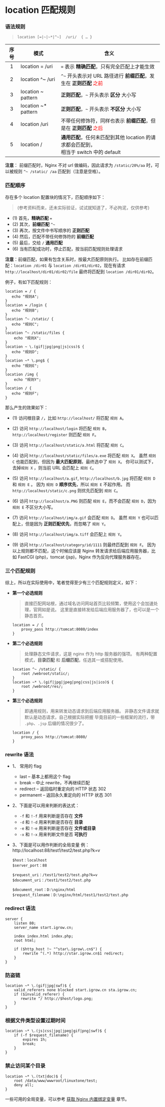 # location 匹配规则

### 语法规则

>```nginx
> location [=|~|~*|^~]  /uri/  { … }
>```

| 序号 | 模式 | 含义 |
|:---:|---|---|
| 1 | location =  /uri| `=` 表示 **精确匹配**，只有完全匹配上才能生效 |
| 2 | location ^~ /uri| `^~` 开头表示对 URL 路径进行 **前缀匹配**，发生在 **正则匹配** <font color=red>之前</font> |
| 3 | location ~ pattern  | **正则匹配**，`~` 开头表示 **区分** 大小写 |
| 3 | location ~* pattern | **正则匹配**，`~` 开头表示 **不区分** 大小写 |
| 4 | location /uri| 不带任何修饰符，同样也表示 **前缀匹配**，但是在 **正则匹配** <font color=red>之后</font> |
| 5 | location /| **通用匹配**，任何未匹配到其他 location 的请求都会匹配到，<br>相当于 switch 中的 default |

**注意**： 前缀匹配时，Nginx 不对 url 做编码，因此请求为 `/static/20%/aa` 时，可以被规则 `^~ /static/ /aa` 匹配到（注意是空格）。

### 匹配顺序

存在多个 location 配置块的情况下，匹配顺序如下：
> (参考资料而来，还未实际验证，试试就知道了，不必拘泥，仅供参考)

- (1) 首先，**精确匹配** `=`
- (2) 其次，**前缀匹配** `^~`
- (3) 再次，按文件中书写顺序的 **正则匹配**
- (4) 然后，匹配不带任何修饰符的 **前缀匹配**
- (5) 最后，交给 `/` **通用匹配**
- (6) 当有匹配成功时，停止匹配，按当前匹配规则处理请求


**注意**：前缀匹配，如果有包含关系时，按最大匹配原则执行。
比如存在前缀匹配：`location /dir01` 与 `location /dir01/dir02`，现在有请求 `http://localhost/dir01/dir02/file` 最终将匹配到 `location /dir01/dir02`。

例子，有如下匹配规则：
```nginx
location = / {
   echo "规则A";
}
location = /login {
   echo "规则B";
}
location ^~ /static/ {
   echo "规则C";
}
location ^~ /static/files {
	echo "规则X";
}
location ~ \.(gif|jpg|png|js|css)$ {
   echo "规则D";
}
location ~* \.png$ {
   echo "规则E";
}
location /img {
	echo "规则Y";
}
location / {
   echo "规则F";
}

```

那么产生的效果如下：

* (1) 访问根目录 `/`，比如 `http://localhost/` 将匹配 `规则 A`。
* (2) 访问 `http://localhost/login` 将匹配 `规则 B`，
      `http://localhost/register` 则匹配 `规则 F`。
* (3) 访问 `http://localhost/static/a.html` 将匹配 `规则 C`。
* (4) 访问 `http://localhost/static/files/a.exe` 将匹配 `规则 X`。
      虽然 `规则 C` 也能匹配到，但因为 **最大匹配原则**，最终选中了 `规则 X`。
      你可以测试下，去掉`规则 X` ，则当前 URL 会匹配上 `规则 C`。
* (5) 访问 `http://localhost/a.gif`, `http://localhost/b.jpg` 将匹配 `规则 D` 和 `规则 E` 。
      因为 `规则 D` **顺序优先**，所以 `规则 E` 不起作用。
      而 `http://localhost/static/c.png` 则优先匹配到 `规则 C`。
* (6) 访问 `http://localhost/a.PNG` 则匹配 `规则 E`，而不会匹配 `规则 D`，因为 `规则 E` 不区分大小写。
* (7) 访问 `http://localhost/img/a.gif` 会匹配 `规则 D`。
      虽然 `规则 Y` 也可以匹配上，但是因为 **正则匹配优先**，而忽略了 `规则 Y`。
* (8) 访问 `http://localhost/img/a.tiff` 会匹配上 `规则 Y`。

* (9) 访问 `http://localhost/category/id/1111` 则最终匹配到 `规则 F`。
      因为以上规则都不匹配，这个时候应该是 Nginx 转发请求给后端应用服务器，比如 FastCGI (php)，tomcat (jsp)，Nginx 作为反向代理服务器存在。

### 三个匹配规则

综上，所以在实际使用中，笔者觉得至少有三个匹配规则定义，如下：

- **第一个必选规则**
    > 直接匹配网站根，通过域名访问网站首页比较频繁，使用这个会加速处理，官网如是说。
    > 这里是直接转发给后端应用服务器了，也可以是一个静态首页。
    ```
    location = / {
        proxy_pass http://tomcat:8080/index
    }
    ```

- **第二个必选规则**
    > 处理静态文件请求，这是 nginx 作为 http 服务器的强项。
    > 有两种配置模式，**目录匹配** 和 **后缀匹配**，任选其一或搭配使用。
    ```
    location ^~ /static/ {
        root /webroot/static/;
    }
    location ~* \.(gif|jpg|jpeg|png|css|js|ico)$ {
        root /webroot/res/;
    }
    ```

- **第三个必选规则**
    > 即通用规则，用来转发动态请求到后端应用服务器。
    > 非静态文件请求就默认是动态请求，自己根据实际把握
    > 毕竟目前的一些框架的流行，带 `.php`、`.jsp` 后缀的情况很少了。
    ```
    location / {
        proxy_pass http://tomcat:8080/
    }
    ```

### rewrite 语法

- 1、 常用的 flag
    - last          – 基本上都用这个 flag
    - break         – 中止 rewrite，不再继续匹配
    - redirect      – 返回临时重定向的 HTTP 状态 302
    - permanent     – 返回永久重定向的 HTTP 状态 301

- 2、下面是可以用来判断的表达式：
    - `-f` 和 `!-f` 用来判断是否存在 **文件**
    - `-d` 和 `!-d` 用来判断是否存在 **目录**
    - `-e` 和 `!-e` 用来判断是否存在 **文件或目录**
    - `-x` 和 `!-x` 用来判断文件是否 **可执行**

- 3、下面是可以用作判断的全局变量
    例：http://localhost:88/test1/test2/test.php?k=v

    ```nginx
    $host：localhost
    $server_port：88

    $request_uri：/test1/test2/test.php?k=v
    $document_uri：/test1/test2/test.php

    $document_root：D:\nginx/html
    $request_filename：D:\nginx/html/test1/test2/test.php
    ```

### redirect 语法

```nginx
server {
    listen 80;
    server_name start.igrow.cn;

    index index.html index.php;
    root html;

    if ($http_host !~ "^star\.igrow\.cn$") {
        rewrite ^(.*) http://star.igrow.cn$1 redirect;
    }
}
```

### 防盗链

```nginx
location ~* \.(gif|jpg|swf)$ {
    valid_referers none blocked start.igrow.cn sta.igrow.cn;
    if ($invalid_referer) {
       rewrite ^/ http://$host/logo.png;
    }
}
```

### 根据文件类型设置过期时间

```nginx
location ~* \.(js|css|jpg|jpeg|gif|png|swf)$ {
    if (-f $request_filename) {
        expires 1h;
        break;
    }
}
```

### 禁止访问某个目录

```nginx
location ~* \.(txt|doc)$ {
    root /data/www/wwwroot/linuxtone/test;
    deny all;
}
```

一些可用的全局变量，可以参考 [获取 Nginx 内置绑定变量](../openresty/inline_var.md) 章节。
